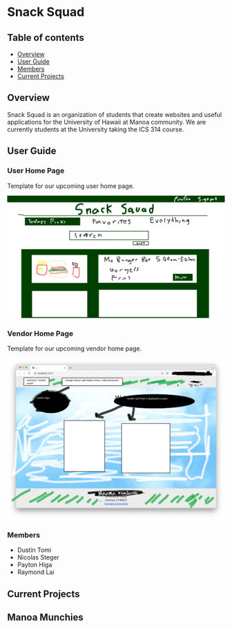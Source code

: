 # Snack Squad

## Table of contents

* [Overview](#overview)
* [User Guide](#user-guide)
* [Members](#members)
* [Current Projects](#current-projects)

## Overview

Snack Squad is an organization of students that create websites and useful applications for the University of Hawaii at Manoa community. We are currently students at the University taking the ICS 314 course.

## User Guide

### User Home Page

Template for our upcoming user home page.

![](images/userhomepage1.png)

### Vendor Home Page

Template for our upcoming vendor home page.

![](images/vendorhomepage.png)

### Members

<ul>
  <li>Dustin Tomi</li>
  <li>Nicolas Steger</li>
  <li>Payton Higa</li>
  <li>Raymond Lai</li>
</ul>

## Current Projects
<h2>Manoa Munchies</h2>

